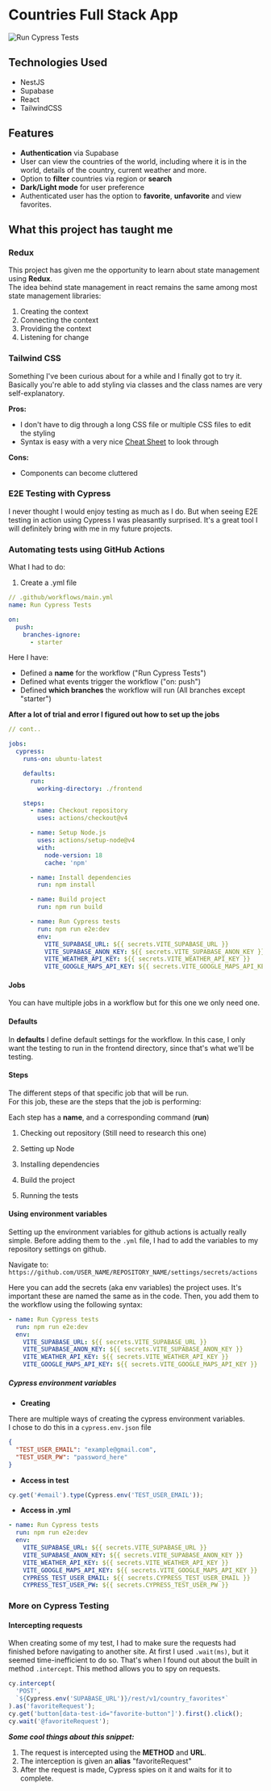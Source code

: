 # Countries Full Stack App

![Run Cypress Tests](https://github.com/athinakantis/full-stack-countries-app/actions/workflows/main.yml/badge.svg)

## Technologies Used

- NestJS
- Supabase
- React
- TailwindCSS

## Features

- **Authentication** via Supabase
- User can view the countries of the world, including where it is in the world, details of the country, current weather and more.
- Option to **filter** countries via region or **search**
- **Dark/Light mode** for user preference
- Authenticated user has the option to **favorite**, **unfavorite** and view favorites.

## What this project has taught me

### **Redux**

This project has given me the opportunity to learn about state management using **Redux**.  
The idea behind state management in react remains the same among most state management libraries:

1. Creating the context
2. Connecting the context
3. Providing the context
4. Listening for change

### **Tailwind CSS**

Something I've been curious about for a while and I finally got to try it.  
Basically you're able to add styling via classes and the class names are very self-explanatory.

**Pros:**

- I don't have to dig through a long CSS file or multiple CSS files to edit the styling
- Syntax is easy with a very nice [Cheat Sheet](https://nerdcave.com/tailwind-cheat-sheet) to look through

**Cons:**

- Components can become cluttered

### **E2E Testing with Cypress**

I never thought I would enjoy testing as much as I do. But when seeing E2E testing in action using Cypress I was pleasantly surprised. It's a great tool I will definitely bring with me in my future projects.

### **Automating tests using GitHub Actions**

What I had to do:

1. Create a .yml file

```yml
// .github/workflows/main.yml
name: Run Cypress Tests

on:
  push:
    branches-ignore:
      - starter

```

Here I have:

- Defined a **name** for the workflow ("Run Cypress Tests")
- Defined what events trigger the workflow ("on: push")
- Defined **which branches** the workflow will run (All branches except "starter")

**After a lot of trial and error I figured out how to set up the jobs**

```yml
// cont..

jobs:
  cypress:
    runs-on: ubuntu-latest

    defaults:
      run:
        working-directory: ./frontend

    steps:
      - name: Checkout repository
        uses: actions/checkout@v4

      - name: Setup Node.js
        uses: actions/setup-node@v4
        with:
          node-version: 18
          cache: 'npm'

      - name: Install dependencies
        run: npm install

      - name: Build project
        run: npm run build

      - name: Run Cypress tests
        run: npm run e2e:dev
        env:
          VITE_SUPABASE_URL: ${{ secrets.VITE_SUPABASE_URL }}
          VITE_SUPABASE_ANON_KEY: ${{ secrets.VITE_SUPABASE_ANON_KEY }}
          VITE_WEATHER_API_KEY: ${{ secrets.VITE_WEATHER_API_KEY }}
          VITE_GOOGLE_MAPS_API_KEY: ${{ secrets.VITE_GOOGLE_MAPS_API_KEY }}
```

#### Jobs

You can have multiple jobs in a workflow but for this one we only need one.

#### Defaults

In **defaults** I define default settings for the workflow. In this case, I only want the testing to run in the frontend directory, since that's what we'll be testing.

#### Steps

The different steps of that specific job that will be run.  
For this job, these are the steps that the job is performing:

Each step has a **name**, and a corresponding command (**run**)

1. Checking out repository
   (Still need to research this one)

2. Setting up Node

3. Installing dependencies

4. Build the project

5. Running the tests

#### Using environment variables

Setting up the environment variables for github actions is actually really simple.
Before adding them to the `.yml` file, I had to add the variables to my repository settings on github.

Navigate to:  
`https://github.com/USER_NAME/REPOSITORY_NAME/settings/secrets/actions`

Here you can add the secrets (aka env variables) the project uses. It's important these are named the same as in the code. Then, you add them to the workflow using the following syntax:

```yml
- name: Run Cypress tests
  run: npm run e2e:dev
  env:
    VITE_SUPABASE_URL: ${{ secrets.VITE_SUPABASE_URL }}
    VITE_SUPABASE_ANON_KEY: ${{ secrets.VITE_SUPABASE_ANON_KEY }}
    VITE_WEATHER_API_KEY: ${{ secrets.VITE_WEATHER_API_KEY }}
    VITE_GOOGLE_MAPS_API_KEY: ${{ secrets.VITE_GOOGLE_MAPS_API_KEY }}
```

##### Cypress environment variables

- **Creating**

There are multiple ways of creating the cypress environment variables.  
I chose to do this in a `cypress.env.json` file

```json
{
  "TEST_USER_EMAIL": "example@gmail.com",
  "TEST_USER_PW": "password_here"
}
```

- **Access in test**

```js
cy.get('#email').type(Cypress.env('TEST_USER_EMAIL'));
```

- **Access in .yml**

```yml
- name: Run Cypress tests
  run: npm run e2e:dev
  env:
    VITE_SUPABASE_URL: ${{ secrets.VITE_SUPABASE_URL }}
    VITE_SUPABASE_ANON_KEY: ${{ secrets.VITE_SUPABASE_ANON_KEY }}
    VITE_WEATHER_API_KEY: ${{ secrets.VITE_WEATHER_API_KEY }}
    VITE_GOOGLE_MAPS_API_KEY: ${{ secrets.VITE_GOOGLE_MAPS_API_KEY }}
    CYPRESS_TEST_USER_EMAIL: ${{ secrets.CYPRESS_TEST_USER_EMAIL }}
    CYPRESS_TEST_USER_PW: ${{ secrets.CYPRESS_TEST_USER_PW }}
```

### More on Cypress Testing

#### Intercepting requests

When creating some of my test, I had to make sure the requests had finished before navigating to another site. At first I used `.wait(ms)`, but it seemed time-inefficient to do so. That's when I found out about the built in method `.intercept`. This method allows you to spy on requests.

```ts
cy.intercept(
  'POST',
  `${Cypress.env('SUPABASE_URL')}/rest/v1/country_favorites*`
).as('favoriteRequest');
cy.get('button[data-test-id="favorite-button"]').first().click();
cy.wait('@favoriteRequest');
```

**_Some cool things about this snippet:_**

1. The request is intercepted using the **METHOD** and **URL**.
2. The interception is given an **alias** "favoriteRequest"
3. After the request is made, Cypress spies on it and waits for it to complete.
